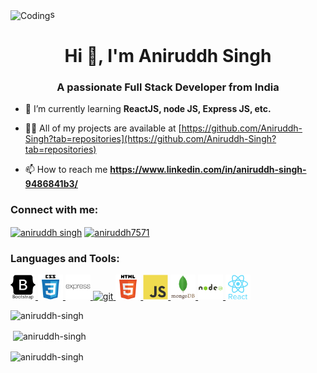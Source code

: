 <img align="center" display="inline-block" width="100%" height="400px" alt="Coding" width="400" src="https://cdn.dribbble.com/users/1162077/screenshots/3848914/programmer.gif"/>s
<h1 align="center">Hi 👋, I'm Aniruddh Singh</h1>
<h3 align="center">A passionate Full Stack Developer from India</h3>

- 🌱 I’m currently learning **ReactJS, node JS, Express JS, etc.**

- 👨‍💻 All of my projects are available at [https://github.com/Aniruddh-Singh?tab=repositories](https://github.com/Aniruddh-Singh?tab=repositories)

- 📫 How to reach me **https://www.linkedin.com/in/aniruddh-singh-9486841b3/**

<h3 align="left">Connect with me:</h3>
<p align="left">
<a href="https://linkedin.com/in/aniruddh singh" target="blank"><img align="center" src="https://raw.githubusercontent.com/rahuldkjain/github-profile-readme-generator/master/src/images/icons/Social/linked-in-alt.svg" alt="aniruddh singh" height="30" width="40" /></a>
<a href="https://instagram.com/aniruddh7571" target="blank"><img align="center" src="https://raw.githubusercontent.com/rahuldkjain/github-profile-readme-generator/master/src/images/icons/Social/instagram.svg" alt="aniruddh7571" height="30" width="40" /></a>
</p>

<h3 align="left">Languages and Tools:</h3>
<p align="left"> <a href="https://getbootstrap.com" target="_blank" rel="noreferrer"> <img src="https://raw.githubusercontent.com/devicons/devicon/master/icons/bootstrap/bootstrap-plain-wordmark.svg" alt="bootstrap" width="40" height="40"/> </a> <a href="https://www.w3schools.com/css/" target="_blank" rel="noreferrer"> <img src="https://raw.githubusercontent.com/devicons/devicon/master/icons/css3/css3-original-wordmark.svg" alt="css3" width="40" height="40"/> </a> <a href="https://expressjs.com" target="_blank" rel="noreferrer"> <img src="https://raw.githubusercontent.com/devicons/devicon/master/icons/express/express-original-wordmark.svg" alt="express" width="40" height="40"/> </a> <a href="https://git-scm.com/" target="_blank" rel="noreferrer"> <img src="https://www.vectorlogo.zone/logos/git-scm/git-scm-icon.svg" alt="git" width="40" height="40"/> </a> <a href="https://www.w3.org/html/" target="_blank" rel="noreferrer"> <img src="https://raw.githubusercontent.com/devicons/devicon/master/icons/html5/html5-original-wordmark.svg" alt="html5" width="40" height="40"/> </a> <a href="https://developer.mozilla.org/en-US/docs/Web/JavaScript" target="_blank" rel="noreferrer"> <img src="https://raw.githubusercontent.com/devicons/devicon/master/icons/javascript/javascript-original.svg" alt="javascript" width="40" height="40"/> </a> <a href="https://www.mongodb.com/" target="_blank" rel="noreferrer"> <img src="https://raw.githubusercontent.com/devicons/devicon/master/icons/mongodb/mongodb-original-wordmark.svg" alt="mongodb" width="40" height="40"/> </a> <a href="https://nodejs.org" target="_blank" rel="noreferrer"> <img src="https://raw.githubusercontent.com/devicons/devicon/master/icons/nodejs/nodejs-original-wordmark.svg" alt="nodejs" width="40" height="40"/> </a> <a href="https://reactjs.org/" target="_blank" rel="noreferrer"> <img src="https://raw.githubusercontent.com/devicons/devicon/master/icons/react/react-original-wordmark.svg" alt="react" width="40" height="40"/> </a> </p>

<p><img align="left" src="https://github-readme-stats.vercel.app/api/top-langs?username=aniruddh-singh&show_icons=true&theme=dark&locale=en&layout=compact" alt="aniruddh-singh" /></p><br>

<p>&nbsp;<img align="center" src="https://github-readme-stats.vercel.app/api?username=aniruddh-singh&show_icons=true&theme=dark&locale=en" alt="aniruddh-singh" /></p>

<p><img align="center" src="https://github-readme-streak-stats.herokuapp.com/?user=aniruddh-singh&theme=dark" alt="aniruddh-singh" /></p>

